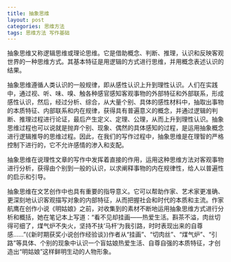 ```yaml
---
title: 抽象思维
layout: post
categories: 思维方法
tags: 思维方法 写作基础
---
```


抽象思维又称逻辑思维或理论思维。它是借助概念、判断、推理，认识和反映客观世界的一种思维方式。其基本特征是用逻辑的方式进行思维，并用概念表述认识的结果。

抽象思维遵循人类认识的一般规律，即从感性认识上升到理性认识。人们在实践中，通过视、听、味、嗅、触各种感官感知客观事物的外部特征和外部联系，形成感性认识，然后，经过分析、综合，从大量个别、具体的感性材料中，抽取出事物的本质特征、内部联系和内在规律，获得具有普遍意义的概念，并通过逻辑的判断、推理过程进行论证，最后产生定义、定理、公理，从而上升到理性认识。抽象思维过程也可以说就是抛弃个别、现象、偶然的具体感知的过程，是运用抽象概念进行逻辑推导的思维过程。因此，在我们的写作过程中，抽象思维是在理智的严格控制下进行的，它不允许感情的渗入和支配。

抽象思维在说理性文章的写作中发挥着直接的作用，运用这种思维方法对客观事物进行分析，获得由个别到一般的认识，以求阐释事物的内在规律性，给人以普遍性的启示和引导。

抽象思维在文艺创作中也具有重要的指导意义。它可以帮助作家、艺术家更准确、更深刻地认识客观描写对象的内部特征，从而把握社会和时代的本质和主流。作家航鹰在创作小说《明姑娘》之前，对收集到的素材不断地运用抽象思维方式进行分析和概括，她在笔记本上写道：“看不见却挂画——热爱生活。斟茶不溢，肉丝切得可细了，煤气炉不失火，坚持不扶‘马杆’为我引路，时时表现出来的自尊感……”(《新时期获奖小说创作经验谈》)作者从“挂画”、“切肉丝”、“煤气炉”、“引路”等具体、个别的现象中认识一个盲姑娘热爱生活、自尊自强的本质特征，才创造出“明姑娘”这样鲜明生动的人物形象。 